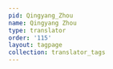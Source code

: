 ```yaml
---
pid: Qingyang_Zhou
name: Qingyang Zhou
type: translator
order: '115'
layout: tagpage
collection: translator_tags
---
```

